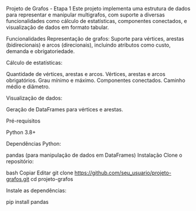 Projeto de Grafos - Etapa 1
Este projeto implementa uma estrutura de dados para representar e manipular multigrafos, com suporte a diversas funcionalidades como cálculo de estatísticas, componentes conectados, e visualização de dados em formato tabular.

Funcionalidades
Representação de grafos: Suporte para vértices, arestas (bidirecionais) e arcos (direcionais), incluindo atributos como custo, demanda e obrigatoriedade.

Cálculo de estatísticas:

Quantidade de vértices, arestas e arcos.
Vértices, arestas e arcos obrigatórios.
Grau mínimo e máximo.
Componentes conectados.
Caminho médio e diâmetro.

Visualização de dados:

Geração de DataFrames para vértices e arestas.

Pré-requisitos

Python 3.8+

Dependências Python:

pandas (para manipulação de dados em DataFrames)
Instalação
Clone o repositório:

bash
Copiar
Editar
git clone https://github.com/seu_usuario/projeto-grafos.git
cd projeto-grafos

Instale as dependências:

pip install pandas
